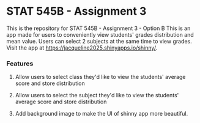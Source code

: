 # STAT 545B - Assignment 3

This is the repository for STAT 545B - Assignment 3 - Option B 
This is an app made for users to conveniently view students' grades distribution and mean value. Users can select 2 subjects at the same time to view grades.
Visit the app at https://jacqueline2025.shinyapps.io/shinny/.

### Features

1. Allow users to select class they'd like to view the students' average score and store distribution

2. Allow users to select the subject they'd like to view the students' average score and store distribution

3. Add background image to make the UI of shinny app more beautiful.



